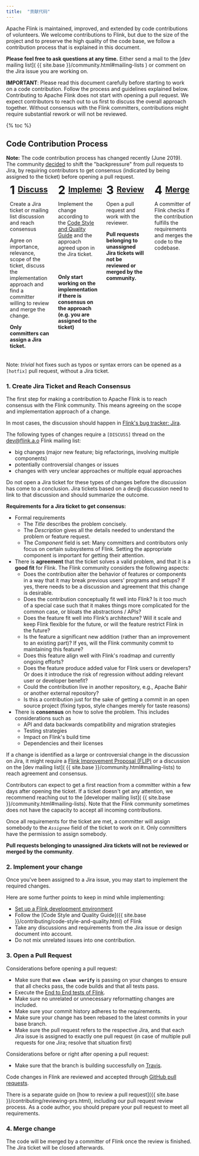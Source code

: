 ```yaml
---
title:  "贡献代码"
---
```


Apache Flink is maintained, improved, and extended by code contributions of volunteers. We welcome contributions to Flink, but due to the size of the project and to preserve the high quality of the code base, we follow a contribution process that is explained in this document.

**Please feel free to ask questions at any time.** Either send a mail to the [dev mailing list]( {{ site.base }}/community.html#mailing-lists ) or comment on the Jira issue you are working on.

**IMPORTANT**: Please read this document carefully before starting to work on a code contribution. Follow the process and guidelines explained below. Contributing to Apache Flink does not start with opening a pull request. We expect contributors to reach out to us first to discuss the overall approach together. Without consensus with the Flink committers, contributions might require substantial rework or will not be reviewed.



{% toc %}

## Code Contribution Process

<style>
.contribute-grid {
  margin-bottom: 10px;
  display: flex;
  flex-direction: column;
  margin-left: -2px;
  margin-right: -2px;
}

.contribute-grid .column {
  margin-top: 4px;
  padding: 0 2px;
}

@media only screen and (min-width: 480px) {
  .contribute-grid {
    flex-direction: row;
    flex-wrap: wrap;
  }

  .contribute-grid .column {
    flex: 0 0 50%;
  }

  .contribute-grid .column {
    margin-top: 4px;
  }
}

@media only screen and (min-width: 960px) {
  .contribute-grid {
    flex-wrap: nowrap;
  }

  .contribute-grid .column {
    flex: 0 0 25%;
  }

}

.contribute-grid .panel {
  height: 100%;
  margin: 0;
}

.contribute-grid .panel-body {
  padding: 10px;
}

.contribute-grid h2 {
  margin: 0 0 10px 0;
  padding: 0;
  display: flex;
  align-items: flex-start;
}

.contribute-grid .number {
  margin-right: 0.25em;
  font-size: 1.5em;
  line-height: 0.9;
}
</style>


<div class="alert alert-warning" role="alert">
    <b>Note:</b> The code contribution process has changed recently (June 2019). The community <a href="https://lists.apache.org/thread.html/1e2b85d0095331606ad0411ca028f061382af08138776146589914f8@%3Cdev.flink.apache.org%3E">decided</a> to shift the "backpressure" from pull requests to Jira, by requiring contributors to get consensus (indicated by being assigned to the ticket) before opening a pull request.
</div>


<div class="contribute-grid">
  <div class="column">
    <div class="panel panel-default">
      <div class="panel-body">
        <h2><span class="number">1</span><a href="#consensus">Discuss</a></h2>
        <p>Create a Jira ticket or mailing list discussion and reach consensus</p>
        <p>Agree on importance, relevance, scope of the ticket, discuss the implementation approach and find a committer willing to review and merge the change.</p>
        <p><b>Only committers can assign a Jira ticket.</b></p>
      </div>
    </div>
  </div>
  <div class="column">
    <div class="panel panel-default">
      <div class="panel-body">
        <h2><span class="number">2</span><a href="#implement">Implement</a></h2>
        <p>Implement the change according to the <a href="{{ site.base }}/contributing/code-style-and-quality.html">Code Style and Quality Guide</a> and the approach agreed upon in the Jira ticket.</p> <br />
        <p><b>Only start working on the implementation if there is consensus on the approach (e.g. you are assigned to the ticket)</b></p>
      </div>
    </div>
  </div>
  <div class="column">
    <div class="panel panel-default">
      <div class="panel-body">
        <h2><span class="number">3</span><a href="#review">Review</a></h2>
        <p>Open a pull request and work with the reviewer.</p>
        <p><b>Pull requests belonging to unassigned Jira tickets will not be reviewed or merged by the community.</b></p>
      </div>
    </div>
  </div>
  <div class="column">
    <div class="panel panel-default">
      <div class="panel-body">
        <h2><span class="number">4</span><a href="#merge">Merge</a></h2>
        <p>A committer of Flink checks if the contribution fulfills the requirements and merges the code to the codebase.</p>
      </div>
    </div>
  </div>
</div>

<div class="row">
  <div class="col-sm-12">
    <div class="panel panel-default">
      <div class="panel-body">
        Note: <i>trivial</i> hot fixes such as typos or syntax errors can be opened as a <code>[hotfix]</code> pull request, without a Jira ticket.
      </div>
    </div>
  </div>
</div>



<a name="consensus"></a>

### 1. Create Jira Ticket and Reach Consensus


The first step for making a contribution to Apache Flink is to reach consensus with the Flink community. This means agreeing on the scope and implementation approach of a change.

In most cases, the discussion should happen in [Flink's bug tracker: Jira](https://issues.apache.org/jira/projects/FLINK/summary).

The following types of changes require a `[DISCUSS]` thread on the dev@flink.a.o Flink mailing list:

 - big changes (major new feature; big refactorings, involving multiple components)
 - potentially controversial changes or issues
 - changes with very unclear approaches or multiple equal approaches

 Do not open a Jira ticket for these types of changes before the discussion has come to a conclusion.
 Jira tickets based on a dev@ discussion need to link to that discussion and should summarize the outcome.



**Requirements for a Jira ticket to get consensus:**

  - Formal requirements
     - The *Title* describes the problem concisely.
     - The *Description* gives all the details needed to understand the problem or feature request.
     - The *Component* field is set: Many committers and contributors only focus on certain subsystems of Flink. Setting the appropriate component is important for getting their attention.
  - There is **agreement** that the ticket solves a valid problem, and that it is a **good fit** for Flink.
    The Flink community considers the following aspects:
     - Does the contribution alter the behavior of features or components in a way that it may break previous users’ programs and setups? If yes, there needs to be a discussion and agreement that this change is desirable.
     - Does the contribution conceptually fit well into Flink? Is it too much of a special case such that it makes things more complicated for the common case, or bloats the abstractions / APIs?
     - Does the feature fit well into Flink’s architecture? Will it scale and keep Flink flexible for the future, or will the feature restrict Flink in the future?
     - Is the feature a significant new addition (rather than an improvement to an existing part)? If yes, will the Flink community commit to maintaining this feature?
     - Does this feature align well with Flink's roadmap and currently ongoing efforts?
     - Does the feature produce added value for Flink users or developers? Or does it introduce the risk of regression without adding relevant user or developer benefit?
     - Could the contribution live in another repository, e.g., Apache Bahir or another external repository?
     - Is this a contribution just for the sake of getting a commit in an open source project (fixing typos, style changes merely for taste reasons)
  - There is **consensus** on how to solve the problem. This includes considerations such as
    - API and data backwards compatibility and migration strategies
    - Testing strategies
    - Impact on Flink's build time
    - Dependencies and their licenses

If a change is identified as a large or controversial change in the discussion on Jira, it might require a [Flink Improvement Proposal (FLIP)](https://cwiki.apache.org/confluence/display/FLINK/Flink+Improvement+Proposals) or a discussion on the [dev mailing list]( {{ site.base }}/community.html#mailing-lists) to reach agreement and consensus.

Contributors can expect to get a first reaction from a committer within a few days after opening the ticket. If a ticket doesn't get any attention, we recommend reaching out to the [developer mailing list]( {{ site.base }}/community.html#mailing-lists). Note that the Flink community sometimes does not have the capacity to accept all incoming contributions.


Once all requirements for the ticket are met, a committer will assign somebody to the *`Assignee`* field of the ticket to work on it.
Only committers have the permission to assign somebody.

**Pull requests belonging to unassigned Jira tickets will not be reviewed or merged by the community**.


<a name="implement"></a>

### 2. Implement your change

Once you've been assigned to a Jira issue, you may start to implement the required changes.

Here are some further points to keep in mind while implementing:

- [Set up a Flink development environment](https://cwiki.apache.org/confluence/display/FLINK/Setting+up+a+Flink+development+environment)
- Follow the [Code Style and Quality Guide]({{ site.base }}/contributing/code-style-and-quality.html) of Flink
- Take any discussions and requirements from the Jira issue or design document into account.
- Do not mix unrelated issues into one contribution.


<a name="review"></a>

### 3. Open a Pull Request

Considerations before opening a pull request:

 - Make sure that **`mvn clean verify`** is passing on your changes to ensure that all checks pass, the code builds and that all tests pass.
 - Execute the [End to End tests of Flink](https://github.com/apache/flink/tree/master/flink-end-to-end-tests#running-tests).
 - Make sure no unrelated or unnecessary reformatting changes are included.
 - Make sure your commit history adheres to the requirements.
 - Make sure your change has been rebased to the latest commits in your base branch.
 - Make sure the pull request refers to the respective Jira, and that each Jira issue is assigned to exactly one pull request (in case of multiple pull requests for one Jira; resolve that situation first)

 Considerations before or right after opening a pull request:

 - Make sure that the branch is building successfully on [Travis](https://travis-ci.org/).

Code changes in Flink are reviewed and accepted through [GitHub pull requests](https://help.github.com/en/articles/creating-a-pull-request).

There is a separate guide on [how to review a pull request]({{ site.base }}/contributing/reviewing-prs.html), including our pull request review process. As a code author, you should prepare your pull request to meet all requirements.







<a name="merge"></a>

### 4. Merge change

The code will be merged by a committer of Flink once the review is finished. The Jira ticket will be closed afterwards.

